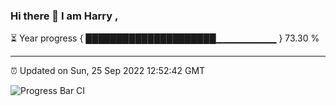 ### Hi there 👋 I am Harry , 

⏳ Year progress { █████████████████████▁▁▁▁▁▁▁▁▁ } 73.30 %

---

⏰ Updated on Sun, 25 Sep 2022 12:52:42 GMT

![Progress Bar CI](https://github.com/duykhang68/duykhang68/workflows/Progress%20Bar%20CI/badge.svg)
